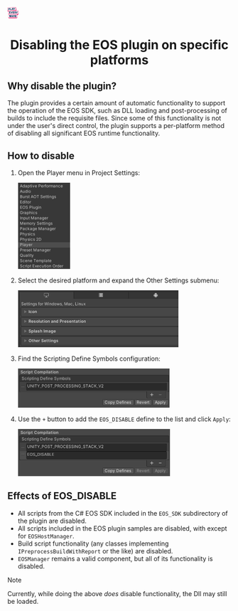 <a href="/readme.md"><img src="/docs/images/PlayEveryWareLogo.gif" alt="README.md" width="5%"/></a>

# <div align="center">Disabling the EOS plugin on specific platforms</div>

## Why disable the plugin?

The plugin provides a certain amount of automatic functionality to support the operation of the EOS SDK, such as DLL loading and post-processing of builds to include the requisite files. Since some of this functionality is not under the user's direct control, the plugin supports a per-platform method of disabling all significant EOS runtime functionality.

## How to disable

1) Open the Player menu in Project Settings:
  
      <img width="117" alt="player_settings" src="images/player-settings.png">

2) Select the desired platform and expand the Other Settings submenu:
  
      <img width="361" alt="platform_settings" src="images/other-settings.png">

3) Find the Scripting Define Symbols configuration:
  
      <img width="341" alt="scripting_defines" src="images/scripting-define-symbols.png">

4) Use the `+` button to add the `EOS_DISABLE` define to the list and click `Apply`:

      <img width="342" alt="eos_disable" src="images/scripting-define-symbols-eos-disable.png">

## Effects of EOS_DISABLE

  - All scripts from the C# EOS SDK included in the `EOS_SDK` subdirectory of the plugin are disabled.
  - All scripts included in the EOS plugin samples are disabled, with except for `EOSHostManager`.
  - Build script functionality (any classes implementing `IPreprocessBuildWithReport` or the like) are disabled.
  - `EOSManager` remains a valid component, but all of its functionality is disabled.

  > [!NOTE]
  > Currently, while doing the above _does_ disable functionality, the Dll may still be loaded.
